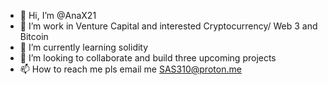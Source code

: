- 👋 Hi, I’m @AnaX21
- 👀 I’m work in Venture Capital and interested Cryptocurrency/ Web 3 and Bitcoin 
- 🌱 I’m currently learning solidity 
- 💞️ I’m looking to collaborate and build three upcoming projects 
- 📫 How to reach me pls email me SAS310@proton.me

<!---
AnaX21/AnaX21 is a ✨ special ✨ repository because its `README.md` (this file) appears on your GitHub profile.
You can click the Preview link to take a look at your changes.
--->
